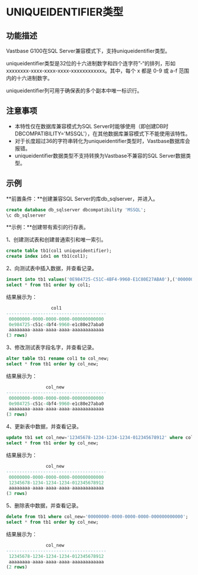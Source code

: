# UNIQUEIDENTIFIER类型

## 功能描述

Vastbase G100在SQL Server兼容模式下，支持uniqueidentifier类型。

uniqueidentifier类型是32位的十六进制数字和四个连字符”-“的排列，形如xxxxxxxx-xxxx-xxxx-xxxx-xxxxxxxxxxxx。其中，每个 x 都是 0-9 或 a-f 范围内的十六进制数字。

uniqueidentifier列可用于确保表的多个副本中唯一标识行。

## 注意事项

- 本特性仅在数据库兼容模式为SQL Server时能够使用（即创建DB时DBCOMPATIBILITY='MSSQL'），在其他数据库兼容模式下不能使用该特性。
- 对于长度超过36的字符串转化为uniqueidentifier类型时，Vastbase数据库会报错。
- uniqueidentifier数据类型不支持转换为Vastbase不兼容的SQL Server数据类型。

## 示例

**前置条件：**创建兼容SQL Server的库db_sqlserver，并进入。

```sql
create database db_sqlserver dbcompatibility 'MSSQL';
\c db_sqlserver
```

**示例：**创建带有索引的行存表。

1、创建测试表和创建普通索引和唯一索引。

```sql
create table tb1(col1 uniqueidentifier); 
create index idx1 on tb1(col1); 
```

2、向测试表中插入数据，并查看记录。

```sql
insert into tb1 values('0E984725-C51C-4BF4-9960-E1C80E27ABA0'),('00000000-0000-0000-0000-000000000000'),('aaaaaaaa-aaaa-aaaa-aaaa-aaaaaaaaaaaa'); 
select * from tb1 order by col1; 
```

结果展示为：

```sql
                 col1
--------------------------------------
 00000000-0000-0000-0000-000000000000
 0e984725-c51c-4bf4-9960-e1c80e27aba0
 aaaaaaaa-aaaa-aaaa-aaaa-aaaaaaaaaaaa
(3 rows)
```

3、修改测试表字段名字，并查看记录。

```sql
alter table tb1 rename col1 to col_new; 
select * from tb1 order by col_new; 
```

结果展示为：

```sql
               col_new
--------------------------------------
 00000000-0000-0000-0000-000000000000
 0e984725-c51c-4bf4-9960-e1c80e27aba0
 aaaaaaaa-aaaa-aaaa-aaaa-aaaaaaaaaaaa
(3 rows)
```

4、更新表中数据，并查看记录。

```sql
update tb1 set col_new='12345678-1234-1234-1234-012345678912' where col_new='0E984725-C51C-4BF4-9960-E1C80E27ABA0'; 
select * from tb1 order by col_new; 
```

结果展示为：

```sql
               col_new
--------------------------------------
 00000000-0000-0000-0000-000000000000
 12345678-1234-1234-1234-012345678912
 aaaaaaaa-aaaa-aaaa-aaaa-aaaaaaaaaaaa
(3 rows)
```

5、删除表中数据，并查看记录。

```sql
delete from tb1 where col_new='00000000-0000-0000-0000-000000000000'; 
select * from tb1 order by col_new; 
```

结果展示为：

```sql
               col_new
--------------------------------------
 12345678-1234-1234-1234-012345678912
 aaaaaaaa-aaaa-aaaa-aaaa-aaaaaaaaaaaa
(2 rows)
```

